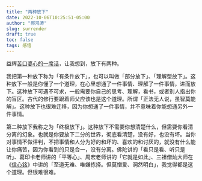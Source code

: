 ```yaml
---
title: "两种放下"
date: 2022-10-06T10:25:51-05:00
author: "郝鸿涛"
slug: surrender
draft: true
toc: false
tags: 感悟
---
```

益辉[苦口婆心的一席话](/cn/2022/10/02/lesson/)，让我想到，放下有两种。

我把第一种放下称为「有条件放下」，也可以叫做「部分放下」、「理解型放下」。这种放下一般是你懂了一个道理，在心里想通了一件事情、理解了一件事情，进而放下。这种放下可遇不可求，一般需要你自己的思考、理解，看书，或者别人指出你的盲区。古代的修行要跟着师父应该也是这个道理。所谓「正法无人说，虽智莫能解」。这种放下也很难迁移，因为你想通了一件事情，并不意味着你能想通另外一件事情。

第二种放下我称之为「终极放下」。这种放下不需要你想清楚什么，但需要你看清分离的幻象。也就是你要放下二分的世界，彻底看清楚，没有好，也没有坏。当你对事情不做评判，不把事情和人分为好的和坏的、喜欢的和讨厌的，就没有什么能让你痛苦，因为你看到的只是合一，没有分离。佛陀讲的「看只是看、听只是听」、葛印卡老师讲的「平等心」、周宏老师讲的「它就是如此」、三祖僧灿大师在《[信心铭](https://bookgb.bfnn.org/books/0845.htm)》中讲的「至道无难、唯嫌拣择。但莫憎爱、洞然明白」，我觉得都是这个道理。但很难很难。